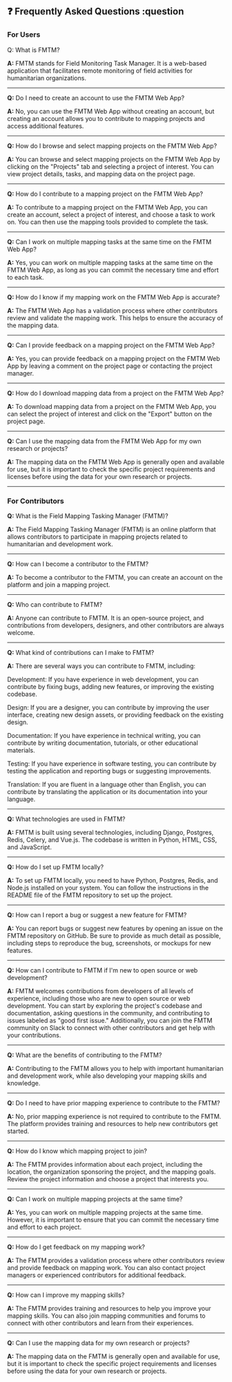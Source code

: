 ## :question: Frequently Asked Questions :question

### For Users

Q: What is FMTM?

**A:** FMTM stands for Field Monitoring Task Manager. It is a web-based
application that facilitates remote monitoring of field activities for
humanitarian organizations.

<hr></hr>

**Q:** Do I need to create an account to use the FMTM Web App?

**A:** No, you can use the FMTM Web App without creating an account, but
creating an account allows you to contribute to mapping projects and
access additional features.

<hr></hr>

**Q:** How do I browse and select mapping projects on the FMTM Web App?

**A:** You can browse and select mapping projects on the FMTM Web App by
clicking on the "Projects" tab and selecting a project of
interest. You can view project details, tasks, and mapping data on the
project page.

<hr></hr>

**Q:** How do I contribute to a mapping project on the FMTM Web App?

**A:** To contribute to a mapping project on the FMTM Web App, you can
create an account, select a project of interest, and choose a task to
work on. You can then use the mapping tools provided to complete the
task.

<hr></hr>

**Q:** Can I work on multiple mapping tasks at the same time on the FMTM Web App?

**A:** Yes, you can work on multiple mapping tasks at the same time on the
FMTM Web App, as long as you can commit the necessary time and effort
to each task.

<hr></hr>

**Q:** How do I know if my mapping work on the FMTM Web App is accurate?

**A:** The FMTM Web App has a validation process where other contributors
review and validate the mapping work. This helps to ensure the
accuracy of the mapping data.

<hr></hr>

**Q:** Can I provide feedback on a mapping project on the FMTM Web App?

**A:** Yes, you can provide feedback on a mapping project on the FMTM Web
App by leaving a comment on the project page or contacting the project
manager.

<hr></hr>

**Q:** How do I download mapping data from a project on the FMTM Web App?

**A:** To download mapping data from a project on the FMTM Web App, you
can select the project of interest and click on the "Export" button on
the project page.

<hr></hr>

**Q:** Can I use the mapping data from the FMTM Web App for my own research or projects?

**A:** The mapping data on the FMTM Web App is generally open and
available for use, but it is important to check the specific project
requirements and licenses before using the data for your own research
or projects.

<hr></hr>

### For Contributors

**Q:** What is the Field Mapping Tasking Manager (FMTM)?

**A:** The Field Mapping Tasking Manager (FMTM) is an online platform that
allows contributors to participate in mapping projects related to
humanitarian and development work.

<hr></hr>

**Q:** How can I become a contributor to the FMTM?

**A:** To become a contributor to the FMTM, you can create an account on
the platform and join a mapping project.

<hr></hr>

**Q:** Who can contribute to FMTM?

**A:** Anyone can contribute to FMTM. It is an open-source project, and
contributions from developers, designers, and other contributors are
always welcome.

<hr></hr>

**Q:** What kind of contributions can I make to FMTM?

**A:** There are several ways you can contribute to FMTM, including:

Development: If you have experience in web development, you can
contribute by fixing bugs, adding new features, or improving the
existing codebase.

Design: If you are a designer, you can contribute by improving the
user interface, creating new design assets, or providing feedback on
the existing design.

Documentation: If you have experience in technical writing, you can
contribute by writing documentation, tutorials, or other educational
materials.

Testing: If you have experience in software testing, you can
contribute by testing the application and reporting bugs or suggesting
improvements.

Translation: If you are fluent in a language other than English, you
can contribute by translating the application or its documentation
into your language.

<hr></hr>

**Q:** What technologies are used in FMTM?

**A:** FMTM is built using several technologies, including Django,
Postgres, Redis, Celery, and Vue.js. The codebase is written in
Python, HTML, CSS, and JavaScript.

<hr></hr>

**Q:** How do I set up FMTM locally?

**A:** To set up FMTM locally, you need to have Python, Postgres, Redis,
and Node.js installed on your system. You can follow the instructions
in the README file of the FMTM repository to set up the project.

<hr></hr>

**Q:** How can I report a bug or suggest a new feature for FMTM?

**A:** You can report bugs or suggest new features by opening an issue on
the FMTM repository on GitHub. Be sure to provide as much detail as
possible, including steps to reproduce the bug, screenshots, or
mockups for new features.

<hr></hr>

**Q:** How can I contribute to FMTM if I'm new to open source or web development?

**A:** FMTM welcomes contributions from developers of all levels of
experience, including those who are new to open source or web
development. You can start by exploring the project's codebase and
documentation, asking questions in the community, and contributing to
issues labeled as "good first issue." Additionally, you can join the
FMTM community on Slack to connect with other contributors and get
help with your contributions.

<hr></hr>

**Q:** What are the benefits of contributing to the FMTM?

**A:** Contributing to the FMTM allows you to help with important
humanitarian and development work, while also developing your mapping
skills and knowledge.

<hr></hr>

**Q:** Do I need to have prior mapping experience to contribute to the FMTM?

**A:** No, prior mapping experience is not required to contribute to the
FMTM. The platform provides training and resources to help new
contributors get started.

<hr></hr>

**Q:** How do I know which mapping project to join?

**A:** The FMTM provides information about each project, including the
location, the organization sponsoring the project, and the mapping
goals. Review the project information and choose a project that
interests you.

<hr></hr>

**Q:** Can I work on multiple mapping projects at the same time?

**A:** Yes, you can work on multiple mapping projects at the same
time. However, it is important to ensure that you can commit the
necessary time and effort to each project.

<hr></hr>

**Q:** How do I get feedback on my mapping work?

**A:** The FMTM provides a validation process where other contributors
review and provide feedback on mapping work. You can also contact
project managers or experienced contributors for additional feedback.

<hr></hr>

**Q:** How can I improve my mapping skills?

**A:** The FMTM provides training and resources to help you improve your
mapping skills. You can also join mapping communities and forums to
connect with other contributors and learn from their experiences.

<hr></hr>

**Q:** Can I use the mapping data for my own research or projects?

**A:** The mapping data on the FMTM is generally open and available for
use, but it is important to check the specific project requirements
and licenses before using the data for your own research or projects.
